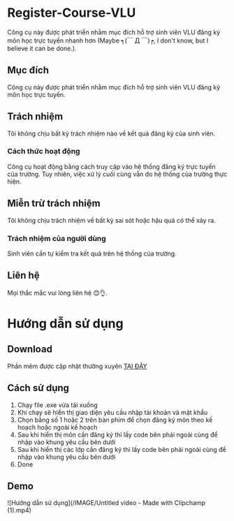 # Register-Course-VLU

Công cụ này được phát triển nhằm mục đích hỗ trợ sinh viên VLU đăng ký môn học trực tuyến nhanh hơn (Maybe ┑(￣ Д ￣)┍, I don't know, but I believe it can be done.).

## Mục đích

Công cụ này được phát triển nhằm mục đích hỗ trợ sinh viên VLU đăng ký môn học trực tuyến.

## Trách nhiệm

Tôi không chịu bất kỳ trách nhiệm nào về kết quả đăng ký của sinh viên.

### Cách thức hoạt động

Công cụ hoạt động bằng cách truy cập vào hệ thống đăng ký trực tuyến của trường. Tuy nhiên, việc xử lý cuối cùng vẫn do hệ thống của trường thực hiện.

## Miễn trừ trách nhiệm

Tôi không chịu trách nhiệm về bất kỳ sai sót hoặc hậu quả có thể xảy ra.

### Trách nhiệm của người dùng

Sinh viên cần tự kiểm tra kết quả trên hệ thống của trường.

## Liên hệ

Mọi thắc mắc vui lòng liên hệ 😊👌.

# Hướng dẫn sử dụng

## Download

Phần mêm được cập nhật thường xuyên [TẠI ĐÂY](https://github.com/PhucChiVas161/Register-Course-VLU/releases)

## Cách sử dụng

1. Chạy file .exe vừa tải xuống
2. Khi chạy sẽ hiển thị giao diện yêu cầu nhập tài khoản và mật khẩu
3. Chọn bằng số 1 hoặc 2 trên bàn phím để chọn đăng ký môn theo kế hoạch hoặc ngoài kế hoạch
4. Sau khi hiển thị môn cần đăng ký thì lấy code bên phải ngoài cùng để nhập vào khung yêu cầu bên dưới
5. Sau khi hiển thị các lớp cần đăng ký thì lấy code bên phải ngoài cùng để nhập vào khung yêu cầu bên dưới
6. Done

## Demo

![Hướng dẫn sử dụng](/IMAGE/Untitled video - Made with Clipchamp (1).mp4)
